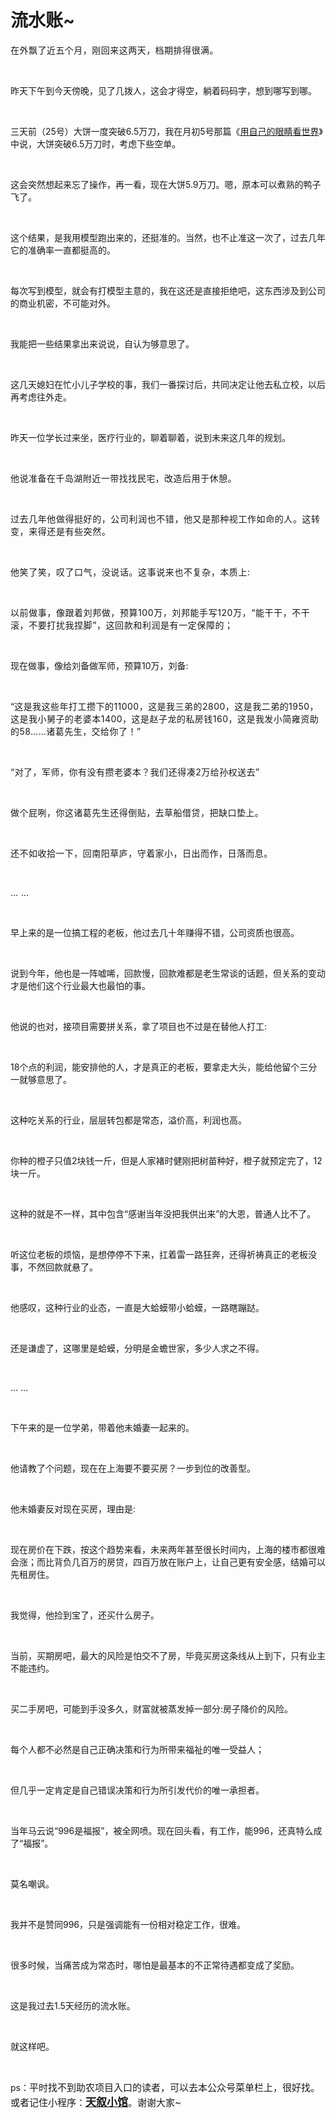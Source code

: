 # 流水账~

<p style="visibility: visible;"><span style="font-size: var(--articleFontsize); letter-spacing: 0.034em; visibility: visible;">在外飘了近五个月，刚回来这两天，档期排得很满。</span></p><p style="visibility: visible;"><br style="visibility: visible;"></p><p style="visibility: visible;">昨天下午到今天傍晚，见了几拨人，这会才得空，躺着码码字，想到哪写到哪。</p><p style="visibility: visible;"><br style="visibility: visible;"></p><p style="visibility: visible;">三天前（25号）大饼一度突破6.5万刀，我在月初5号那篇《<a localeditorid="8nbofduuvrk00000000" href="https://mp.weixin.qq.com/s?__biz=Mzg2NTkwNTM4MA==&amp;mid=2247484302&amp;idx=1&amp;sn=097fe7e9ea82a1dd4e3e2c1f983371f5&amp;scene=21#wechat_redirect" textvalue="用自己的眼睛看世界" target="_blank" data-linktype="2" style="visibility: visible;">用自己的眼睛看世界</a>》中说，大饼突破6.5万刀时，考虑下些空单。</p><p style="visibility: visible;"><br style="visibility: visible;"></p><p style="visibility: visible;">这会突然想起来忘了操作，再一看，现在大饼5.9万刀。嗯，原本可以煮熟的鸭子飞了。</p><p style="visibility: visible;"><br style="visibility: visible;"></p><p style="visibility: visible;">这个结果，是我用模型跑出来的，还挺准的。当然，也不止准这一次了，过去几年它的准确率一直都挺高的。</p><p style="visibility: visible;"><br style="visibility: visible;"></p><p style="visibility: visible;">每次写到模型，就会有打模型主意的，我在这还是直接拒绝吧，这东西涉及到公司的商业机密，不可能对外。</p><p style="visibility: visible;"><br style="visibility: visible;"></p><p style="visibility: visible;">我能把一些结果拿出来说说，自认为够意思了。</p><p style="visibility: visible;"><br style="visibility: visible;"></p><p style="visibility: visible;">这几天媳妇在忙小儿子学校的事，我们一番探讨后，共同决定让他去私立校，以后再考虑往外走。</p><p style="visibility: visible;"><br style="visibility: visible;"></p><p style="visibility: visible;">昨天一位学长过来坐，医疗行业的，聊着聊着，说到未来这几年的规划。</p><p style="visibility: visible;"><br style="visibility: visible;"></p><p style="visibility: visible;"><span style="background-color: transparent; letter-spacing: 0.034em; caret-color: var(--weui-BRAND); visibility: visible;">他说准备在千岛湖附近一带找找民宅，改造后用于休憩。</span><br style="visibility: visible;"></p><p style="visibility: visible;"><span style="background-color: transparent; letter-spacing: 0.034em; caret-color: var(--weui-BRAND); visibility: visible;"><br style="visibility: visible;"></span></p><p style="visibility: visible;"><span style="letter-spacing: 0.578px; visibility: visible;">过去几年他做得挺好的，公司利润也不错，他又是那种视工作如命的人。这转变，来得还是有些突然。</span></p><p style="visibility: visible;"><span style="letter-spacing: 0.578px; visibility: visible;"><br style="visibility: visible;"></span></p><p style="visibility: visible;"><span style="letter-spacing: 0.578px; visibility: visible;">他笑了笑，叹了口气，没说话。这事说来也不复杂，本质上:</span></p><p style="visibility: visible;"><span style="letter-spacing: 0.578px; visibility: visible;"><br style="visibility: visible;"></span></p><p style="visibility: visible;"><span style="letter-spacing: 0.578px; visibility: visible;">以前做事，像跟着刘邦做，预算100万，刘邦能手写120万，“能干干，不干滚，不要打扰我捏脚”，这回款和利润是有一定保障的；</span></p><p style="visibility: visible;"><br style="visibility: visible;"></p><p style="visibility: visible;">现在做事，像给刘备做军师，预算10万，刘备:</p><p style="visibility: visible;"><br style="visibility: visible;"></p><p style="visibility: visible;">“<span style="background-color: transparent; caret-color: var(--weui-BRAND); letter-spacing: 0.034em; visibility: visible;">这是我这些年打工攒下的11000，这是我三弟的2800，这是我二弟的1950，这是我小舅子的老婆本1400，这是赵子龙的私房钱160，这是我发小简雍资助的58……诸葛先生，交给你了！”</span></p><p style="visibility: visible;"><span style="background-color: transparent; caret-color: var(--weui-BRAND); letter-spacing: 0.034em; visibility: visible;"><br style="visibility: visible;"></span></p><p style="visibility: visible;"><span style="background-color: transparent; caret-color: var(--weui-BRAND); letter-spacing: 0.034em; visibility: visible;">“对了，军师，你有没有攒老婆本？我们还得凑2万给孙权送去”</span></p><p style="visibility: visible;"><span style="background-color: transparent; caret-color: var(--weui-BRAND); letter-spacing: 0.034em; visibility: visible;"><br style="visibility: visible;"></span></p><p style="visibility: visible;"><span style="background-color: transparent; caret-color: var(--weui-BRAND); letter-spacing: 0.034em; visibility: visible;">做个屁咧，你这诸葛先生还得倒贴，去草船借贷，把缺口垫上。</span></p><p><span style="background-color: transparent;caret-color: var(--weui-BRAND);letter-spacing: 0.034em;"><br></span></p><p><span style="background-color: transparent;caret-color: var(--weui-BRAND);letter-spacing: 0.034em;">还不如收拾一下，回南阳草庐，守着家小，日出而作，日落而息。</span></p><p><span style="background-color: transparent;caret-color: var(--weui-BRAND);letter-spacing: 0.034em;"><br></span></p><p><span style="background-color: transparent;caret-color: var(--weui-BRAND);letter-spacing: 0.034em;">… …</span></p><p><span style="background-color: transparent;caret-color: var(--weui-BRAND);letter-spacing: 0.034em;"><br></span></p><p>早上来的是一位搞工程的老板，他过去几十年赚得不错，公司资质也很高。</p><p><br></p><p>说到今年，他也是一阵嘘唏，回款慢，回款难都是老生常谈的话题，但关系的变动才是他们这个行业最大也最怕的事。</p><p><span style="background-color: transparent;caret-color: var(--weui-BRAND);letter-spacing: 0.034em;"><br></span></p><p>他说的也对，接项目需要拼关系，拿了项目也不过是在替他人打工:</p><p><br></p><p>18个点的利润，能安排他的人，才是真正的老板，要拿走大头，能给他留个三分一就够意思了。</p><p><br></p><p>这种吃关系的行业，层层转包都是常态，溢价高，利润也高。</p><p><br></p><p>你种的橙子只值2块钱一斤，但是人家褚时健刚把树苗种好，橙子就预定完了，12块一斤。</p><p><br></p><p>这种的就是不一样，其中包含“感谢当年没把我供出来”的大恩，普通人比不了。</p><p><br></p><p>听这位老板的烦恼，是想停停不下来，扛着雷一路狂奔，还得祈祷真正的老板没事，不然回款就悬了。</p><p><br></p><p>他感叹，这种行业的业态，一直是大蛤蟆带小蛤蟆，一路瞎蹦跶。</p><p><br></p><p>还是谦虚了，这哪里是蛤蟆，分明是金蟾世家，多少人求之不得。</p><p><br></p><p>… …</p><p><br></p><p>下午来的是一位学弟，带着他未婚妻一起来的。</p><p><br></p><p>他请教了个问题，现在在上海要不要买房？一步到位的改善型。</p><p><br></p><p>他未婚妻反对现在买房，理由是:</p><p><br></p><p>现在房价在下跌，按这个趋势来看，未来两年甚至很长时间内，上海的楼市都很难会涨；而比背负几百万的房贷，四百万放在账户上，让自己更有安全感，结婚可以先租房住。</p><p><br></p><p>我觉得，他捡到宝了，还买什么房子。</p><p><br></p><p>当前，买期房吧，最大的风险是怕交不了房，毕竟买房这条线从上到下，只有业主不能违约。</p><p><br></p><p>买二手房吧，可能到手没多久，财富就被蒸发掉一部分:房子降价的风险。</p><p><br></p><p>每个人都不必然是自己正确决策和行为所带来福祉的唯一受益人；</p><p><br></p><p>但几乎一定肯定是自己错误决策和行为所引发代价的唯一承担者。</p><p><br></p><p>当年马云说“996是福报”，被全网喷。现在回头看，有工作，能996，还真特么成了“福报”。</p><p><br></p><p>莫名嘲讽。</p><p><br></p><p>我并不是赞同996，只是强调能有一份相对稳定工作，很难。</p><p><br></p><p>很多时候，当痛苦成为常态时，哪怕是最基本的不正常待遇都变成了奖励。</p><p><br></p><p>这是我过去1.5天经历的流水账。</p><p><br></p><p>就这样吧。</p><p><br></p><p>ps：<span style="font-size: 15px;">平时找不到助农项目入口的读者，可以去本公众号菜单栏上，很好找。或者记住小程序：</span><a class="weapp_text_link js_weapp_entry wx_tap_link js_wx_tap_highlight" data-miniprogram-appid="wx2e9d304ca0c18079" data-miniprogram-path="pages/home/dashboard/index" data-miniprogram-applink="" data-miniprogram-nickname="天叙小馆" href="" data-miniprogram-type="text" data-miniprogram-servicetype="" style="font-size: 17px;"><span style="font-size: 17px;"><strong>天叙小馆</strong></span></a><span style="font-size: 15px;">。谢谢大家~</span></p><p style="display: none;"><mp-style-type data-value="10000"></mp-style-type></p>
